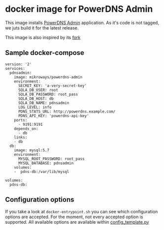 # docker image for PowerDNS Admin

This image installs [PowerDNS Admin](https://github.com/ngoduykhanh/PowerDNS-Admin) application. As it's code is not tagged, we
juts build it for the latest release.

This image is also inspired by its
[fork](https://github.com/reallyreally/docker-powerdns-admin)

## Sample docker-compose


```
version: '2'
services:
  pdnsadmin:
    image: mikroways/powerdns-admin
    environment:
      SECRET_KEY: 'a-very-secret-key'
      SQLA_DB_USER: root
      SQLA_DB_PASSWORD: root_pass
      SQLA_DB_HOST: db
      SQLA_DB_NAME: pdnsadmin
      LOG_LEVEL: info
      PDNS_STATS_URL: http://powerdns.example.com/
      PDNS_API_KEY: 'powerdns-api-key'
    ports:
      - 9191:9191
    depends_on:
      - db
    links:
    - db
  db:
    image: mysql:5.7
    environment:
      MYSQL_ROOT_PASSWORD: root_pass
      MYSQL_DATABASE: pdnsadmin
    volumes:
    -  pdns-db:/var/lib/mysql

volumes:
  pdns-db:

```

## Configuration options

If you take a look at `docker-entrypoint.sh` you can see which configuration
options are accepted. For the moment, not every accepted option is supported.
All available options are available within [config_template.py](https://github.com/ngoduykhanh/PowerDNS-Admin/blob/master/config_template.py)
